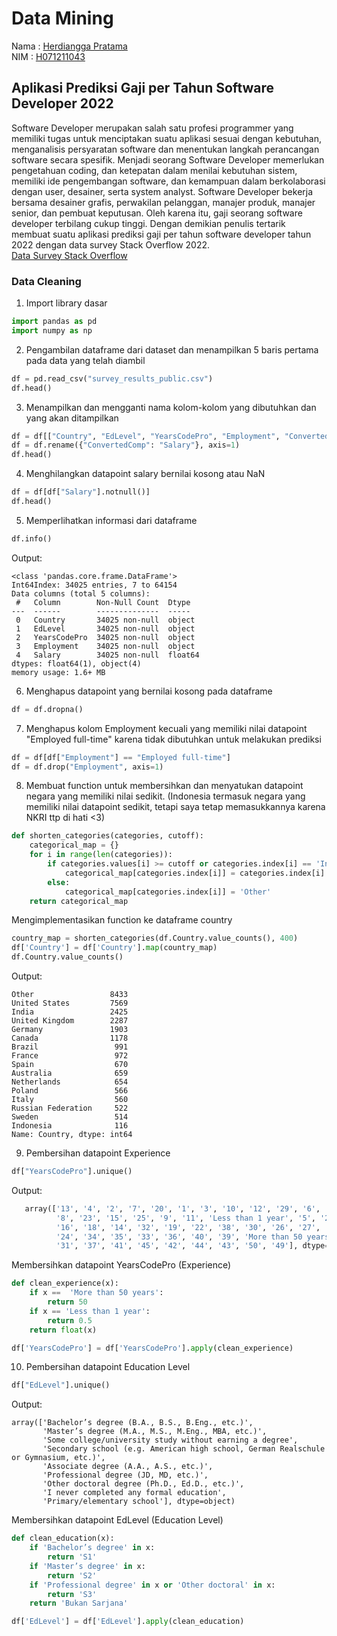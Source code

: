 # Data Mining

Nama : [Herdiangga Pratama](https://github.com/herdianggapratama) <br/>
NIM : [H071211043](https://github.com/herdianggapratama) <br/>

## Aplikasi Prediksi Gaji per Tahun Software Developer 2022

Software Developer merupakan salah satu profesi programmer yang memiliki tugas untuk menciptakan suatu aplikasi sesuai dengan kebutuhan, menganalisis persyaratan software dan menentukan langkah perancangan software secara spesifik. Menjadi seorang Software Developer memerlukan pengetahuan coding, dan ketepatan dalam menilai kebutuhan sistem, memiliki ide pengembangan software, dan kemampuan dalam berkolaborasi dengan user, desainer, serta system analyst. Software Developer bekerja bersama desainer grafis, perwakilan pelanggan, manajer produk, manajer senior, dan pembuat keputusan. Oleh karena itu, gaji seorang software developer terbilang cukup tinggi. Dengan demikian penulis tertarik membuat suatu aplikasi prediksi gaji per tahun software developer tahun 2022 dengan data survey Stack Overflow 2022. <br />
[Data Survey Stack Overflow](https://insights.stackoverflow.com/survey)

### Data Cleaning

1. Import library dasar

```python
import pandas as pd
import numpy as np
```

2. Pengambilan dataframe dari dataset dan menampilkan 5 baris pertama pada data yang telah diambil

```python
df = pd.read_csv("survey_results_public.csv")
df.head()
```

3. Menampilkan dan mengganti nama kolom-kolom yang dibutuhkan dan yang akan ditampilkan

```python
df = df[["Country", "EdLevel", "YearsCodePro", "Employment", "ConvertedComp"]]
df = df.rename({"ConvertedComp": "Salary"}, axis=1)
df.head()
```

4. Menghilangkan datapoint salary bernilai kosong atau NaN

```python
df = df[df["Salary"].notnull()]
df.head()
```

5. Memperlihatkan informasi dari dataframe

```python
df.info()
```

Output:

```
<class 'pandas.core.frame.DataFrame'>
Int64Index: 34025 entries, 7 to 64154
Data columns (total 5 columns):
 #   Column        Non-Null Count  Dtype
---  ------        --------------  -----
 0   Country       34025 non-null  object
 1   EdLevel       34025 non-null  object
 2   YearsCodePro  34025 non-null  object
 3   Employment    34025 non-null  object
 4   Salary        34025 non-null  float64
dtypes: float64(1), object(4)
memory usage: 1.6+ MB
```

6. Menghapus datapoint yang bernilai kosong pada dataframe

```python
df = df.dropna()
```

7. Menghapus kolom Employment kecuali yang memiliki nilai datapoint "Employed full-time" karena tidak dibutuhkan untuk melakukan prediksi

```python
df = df[df["Employment"] == "Employed full-time"]
df = df.drop("Employment", axis=1)
```

8. Membuat function untuk membersihkan dan menyatukan datapoint negara yang memiliki nilai sedikit. (Indonesia termasuk negara yang memiliki nilai datapoint sedikit, tetapi saya tetap memasukkannya karena NKRI ttp di hati <3)

```python
def shorten_categories(categories, cutoff):
    categorical_map = {}
    for i in range(len(categories)):
        if categories.values[i] >= cutoff or categories.index[i] == 'Indonesia':
            categorical_map[categories.index[i]] = categories.index[i]
        else:
            categorical_map[categories.index[i]] = 'Other'
    return categorical_map
```

Mengimplementasikan function ke dataframe country

```python
country_map = shorten_categories(df.Country.value_counts(), 400)
df['Country'] = df['Country'].map(country_map)
df.Country.value_counts()
```

Output:

```
Other                 8433
United States         7569
India                 2425
United Kingdom        2287
Germany               1903
Canada                1178
Brazil                 991
France                 972
Spain                  670
Australia              659
Netherlands            654
Poland                 566
Italy                  560
Russian Federation     522
Sweden                 514
Indonesia              116
Name: Country, dtype: int64
```

9. Pembersihan datapoint Experience

```python
df["YearsCodePro"].unique()
```

Output:

```python
   array(['13', '4', '2', '7', '20', '1', '3', '10', '12', '29', '6', '28',
          '8', '23', '15', '25', '9', '11', 'Less than 1 year', '5', '21',
          '16', '18', '14', '32', '19', '22', '38', '30', '26', '27', '17',
          '24', '34', '35', '33', '36', '40', '39', 'More than 50 years',
          '31', '37', '41', '45', '42', '44', '43', '50', '49'], dtype=object)
```

Membersihkan datapoint YearsCodePro (Experience)

```python
def clean_experience(x):
    if x ==  'More than 50 years':
        return 50
    if x == 'Less than 1 year':
        return 0.5
    return float(x)

df['YearsCodePro'] = df['YearsCodePro'].apply(clean_experience)
```

10. Pembersihan datapoint Education Level

```python
df["EdLevel"].unique()
```

Output:

```
array(['Bachelor’s degree (B.A., B.S., B.Eng., etc.)',
       'Master’s degree (M.A., M.S., M.Eng., MBA, etc.)',
       'Some college/university study without earning a degree',
       'Secondary school (e.g. American high school, German Realschule or Gymnasium, etc.)',
       'Associate degree (A.A., A.S., etc.)',
       'Professional degree (JD, MD, etc.)',
       'Other doctoral degree (Ph.D., Ed.D., etc.)',
       'I never completed any formal education',
       'Primary/elementary school'], dtype=object)
```

Membersihkan datapoint EdLevel (Education Level)

```python
def clean_education(x):
    if 'Bachelor’s degree' in x:
        return 'S1'
    if 'Master’s degree' in x:
        return 'S2'
    if 'Professional degree' in x or 'Other doctoral' in x:
        return 'S3'
    return 'Bukan Sarjana'

df['EdLevel'] = df['EdLevel'].apply(clean_education)
```
